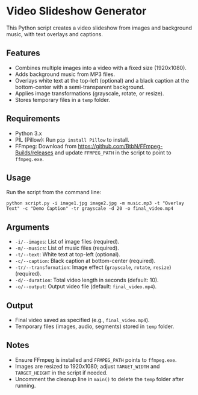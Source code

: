 Video Slideshow Generator
=========================

This Python script creates a video slideshow from images and background music, with text overlays and captions.

Features
--------
- Combines multiple images into a video with a fixed size (1920x1080).
- Adds background music from MP3 files.
- Overlays white text at the top-left (optional) and a black caption at the bottom-center with a semi-transparent background.
- Applies image transformations (grayscale, rotate, or resize).
- Stores temporary files in a `temp` folder.

Requirements
------------
- Python 3.x
- PIL (Pillow): Run `pip install Pillow` to install.
- FFmpeg: Download from https://github.com/BtbN/FFmpeg-Builds/releases and update `FFMPEG_PATH` in the script to point to `ffmpeg.exe`.

Usage
-----
Run the script from the command line:

    python script.py -i image1.jpg image2.jpg -m music.mp3 -t "Overlay Text" -c "Demo Caption" -tr grayscale -d 20 -o final_video.mp4

Arguments
---------
- `-i/--images`: List of image files (required).
- `-m/--musics`: List of music files (required).
- `-t/--text`: White text at top-left (optional).
- `-c/--caption`: Black caption at bottom-center (required).
- `-tr/--transformation`: Image effect (`grayscale`, `rotate`, `resize`) (required).
- `-d/--duration`: Total video length in seconds (default: 10).
- `-o/--output`: Output video file (default: `final_video.mp4`).

Output
------
- Final video saved as specified (e.g., `final_video.mp4`).
- Temporary files (images, audio, segments) stored in `temp` folder.

Notes
-----
- Ensure FFmpeg is installed and `FFMPEG_PATH` points to `ffmpeg.exe`.
- Images are resized to 1920x1080; adjust `TARGET_WIDTH` and `TARGET_HEIGHT` in the script if needed.
- Uncomment the cleanup line in `main()` to delete the `temp` folder after running.
